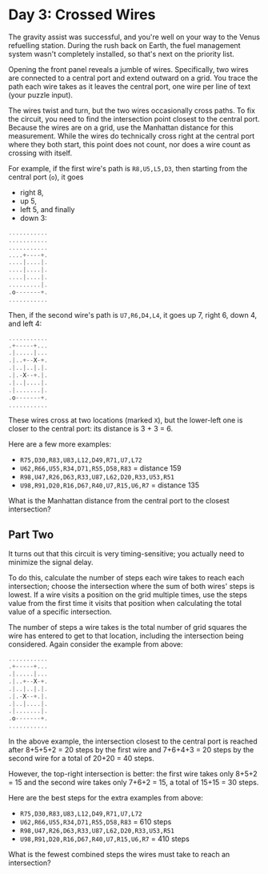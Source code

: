 # Day 3: Crossed Wires

The gravity assist was successful,
and you're well on your way to the Venus refuelling station.
During the rush back on Earth,
the fuel management system wasn't completely installed,
so that's next on the priority list.

Opening the front panel reveals a jumble of wires.
Specifically, two wires are connected to a central port and
extend outward on a grid. You trace the path each wire takes as it
leaves the central port, one wire per line of text (your puzzle input).

The wires twist and turn, but the two wires occasionally cross paths.
To fix the circuit, you need to find the intersection point closest
to the central port. Because the wires are on a grid,
use the Manhattan distance for this measurement.
While the wires do technically cross right at the central
port where they both start, this point does not count,
nor does a wire count as crossing with itself.

For example, if the first wire's path is `R8,U5,L5,D3`,
then starting from the central port (`o`), it goes

- right 8,
- up 5,
- left 5, and finally
- down 3:

```scala
...........
...........
...........
....+----+.
....|....|.
....|....|.
....|....|.
.........|.
.o-------+.
...........
```

Then, if the second wire's path is `U7,R6,D4,L4`,
it goes up 7, right 6, down 4, and left 4:

```scala
...........
.+-----+...
.|.....|...
.|..+--X-+.
.|..|..|.|.
.|.-X--+.|.
.|..|....|.
.|.......|.
.o-------+.
...........
```

These wires cross at two locations (marked `X`),
but the lower-left one is closer to the central port: its distance is 3 + 3 = 6.

Here are a few more examples:

- `R75,D30,R83,U83,L12,D49,R71,U7,L72`
- `U62,R66,U55,R34,D71,R55,D58,R83` = distance 159
- `R98,U47,R26,D63,R33,U87,L62,D20,R33,U53,R51`
- `U98,R91,D20,R16,D67,R40,U7,R15,U6,R7` = distance 135

What is the Manhattan distance from the central port to the closest intersection?

## Part Two

It turns out that this circuit is very timing-sensitive;
you actually need to minimize the signal delay.

To do this, calculate the number of steps each wire takes to reach each intersection;
choose the intersection where the sum of both wires' steps is lowest.
If a wire visits a position on the grid multiple times,
use the steps value from the first time it visits that position
when calculating the total value of a specific intersection.

The number of steps a wire takes is the total number of grid squares
the wire has entered to get to that location,
including the intersection being considered.
Again consider the example from above:

```scala
...........
.+-----+...
.|.....|...
.|..+--X-+.
.|..|..|.|.
.|.-X--+.|.
.|..|....|.
.|.......|.
.o-------+.
...........
```

In the above example, the intersection closest to the central port
is reached after 8+5+5+2 = 20 steps by the first wire and 7+6+4+3 = 20 steps
by the second wire for a total of 20+20 = 40 steps.

However, the top-right intersection is better: the first wire takes only 8+5+2 = 15
and the second wire takes only 7+6+2 = 15, a total of 15+15 = 30 steps.

Here are the best steps for the extra examples from above:

- `R75,D30,R83,U83,L12,D49,R71,U7,L72`
- `U62,R66,U55,R34,D71,R55,D58,R83` = 610 steps
- `R98,U47,R26,D63,R33,U87,L62,D20,R33,U53,R51`
- `U98,R91,D20,R16,D67,R40,U7,R15,U6,R7` = 410 steps

What is the fewest combined steps the wires must take to reach an intersection?
